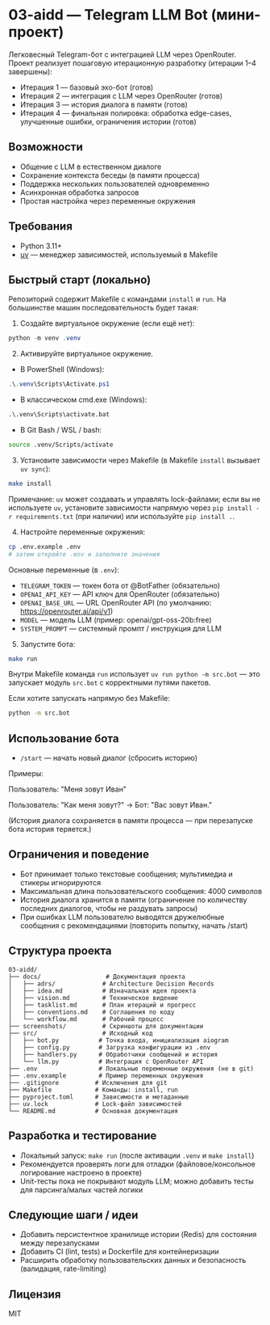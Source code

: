 # 03-aidd — Telegram LLM Bot (мини-проект)

Легковесный Telegram-бот с интеграцией LLM через OpenRouter. Проект реализует пошаговую итерационную разработку (итерации 1–4 завершены):

- Итерация 1 — базовый эхо-бот (готов)
- Итерация 2 — интеграция с LLM через OpenRouter (готов)
- Итерация 3 — история диалога в памяти (готов)
- Итерация 4 — финальная полировка: обработка edge-cases, улучшенные ошибки, ограничения истории (готов)

## Возможности

- Общение с LLM в естественном диалоге
- Сохранение контекста беседы (в памяти процесса)
- Поддержка нескольких пользователей одновременно
- Асинхронная обработка запросов
- Простая настройка через переменные окружения

## Требования

- Python 3.11+
- [uv](https://github.com/astral-sh/uv) — менеджер зависимостей, используемый в Makefile

## Быстрый старт (локально)

Репозиторий содержит Makefile с командами `install` и `run`. На большинстве машин последовательность будет такая:

1) Создайте виртуальное окружение (если ещё нет):

```powershell
python -m venv .venv
```

2) Активируйте виртуальное окружение.

- В PowerShell (Windows):
```powershell
.\.venv\Scripts\Activate.ps1
```

- В классическом cmd.exe (Windows):
```cmd
.\.venv\Scripts\activate.bat
```

- В Git Bash / WSL / bash:
```bash
source .venv/Scripts/activate
```

3) Установите зависимости через Makefile (в Makefile `install` вызывает `uv sync`):

```bash
make install
```

Примечание: `uv` может создавать и управлять lock-файлами; если вы не используете `uv`, установите зависимости напрямую через `pip install -r requirements.txt` (при наличии) или используйте `pip install .`.

4) Настройте переменные окружения:

```bash
cp .env.example .env
# затем откройте .env и заполните значения
```

Основные переменные (в `.env`):

- `TELEGRAM_TOKEN` — токен бота от @BotFather (обязательно)
- `OPENAI_API_KEY` — API ключ для OpenRouter (обязательно)
- `OPENAI_BASE_URL` — URL OpenRouter API (по умолчанию: https://openrouter.ai/api/v1)
- `MODEL` — модель LLM (пример: openai/gpt-oss-20b:free)
- `SYSTEM_PROMPT` — системный промпт / инструкция для LLM

5) Запустите бота:

```bash
make run
```

Внутри Makefile команда `run` использует `uv run python -m src.bot` — это запускает модуль `src.bot` с корректными путями пакетов.

Если хотите запускать напрямую без Makefile:

```bash
python -m src.bot
```

## Использование бота

- `/start` — начать новый диалог (сбросить историю)

Примеры:

Пользователь: "Меня зовут Иван"

Пользователь: "Как меня зовут?" → Бот: "Вас зовут Иван."

(История диалога сохраняется в памяти процесса — при перезапуске бота история теряется.)

## Ограничения и поведение

- Бот принимает только текстовые сообщения; мультимедиа и стикеры игнорируются
- Максимальная длина пользовательского сообщения: 4000 символов
- История диалога хранится в памяти (ограничение по количеству последних диалогов, чтобы не раздувать запросы)
- При ошибках LLM пользователю выводятся дружелюбные сообщения с рекомендациями (повторить попытку, начать /start)

## Структура проекта

```
03-aidd/
├── docs/                  # Документация проекта
│   ├── adrs/             # Architecture Decision Records
│   ├── idea.md           # Изначальная идея проекта
│   ├── vision.md         # Техническое видение
│   ├── tasklist.md       # План итераций и прогресс
│   ├── conventions.md    # Соглашения по коду
│   └── workflow.md       # Рабочий процесс
├── screenshots/          # Скриншоты для документации
├── src/                  # Исходный код
│   ├── bot.py           # Точка входа, инициализация aiogram
│   ├── config.py        # Загрузка конфигурации из .env
│   ├── handlers.py      # Обработчики сообщений и история
│   └── llm.py           # Интеграция с OpenRouter API
├── .env                 # Локальные переменные окружения (не в git)
├── .env.example         # Пример переменных окружения
├── .gitignore          # Исключения для git
├── Makefile            # Команды: install, run
├── pyproject.toml      # Зависимости и метаданные
├── uv.lock             # Lock-файл зависимостей
└── README.md           # Основная документация
```

## Разработка и тестирование

- Локальный запуск: `make run` (после активации `.venv` и `make install`)
- Рекомендуется проверять логи для отладки (файловое/консольное логирование настроено в проекте)
- Unit-тесты пока не покрывают модуль LLM; можно добавить тесты для парсинга/малых частей логики

## Следующие шаги / идеи

- Добавить персистентное хранилище истории (Redis) для состояния между перезапусками
- Добавить CI (lint, tests) и Dockerfile для контейнеризации
- Расширить обработку пользовательских данных и безопасность (валидация, rate-limiting)

## Лицензия

MIT

